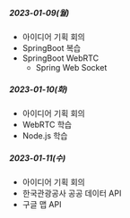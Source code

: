 ##### 2023-01-09(월)

- 아이디어 기획 회의
- SpringBoot 복습
- SpringBoot WebRTC
  - Spring Web Socket

##### 2023-01-10(화)

- 아이디어 기획 회의
- WebRTC 학습
- Node.js 학습

##### 2023-01-11(수)

- 아이디어 기획 회의
- 한국관광공사 공공 데이터 API
- 구글 맵 API
